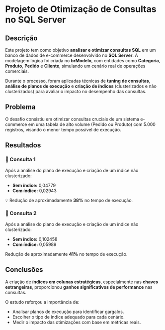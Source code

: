# Projeto de Otimização de Consultas no SQL Server

##  Descrição

Este projeto tem como objetivo **analisar e otimizar consultas SQL** em um banco de dados de e-commerce desenvolvido no **SQL Server**.
A modelagem lógica foi criada no **brModelo**, com entidades como **Categoria**, **Produto**, **Pedido** e **Cliente**, simulando um cenário real de operações comerciais.

Durante o processo, foram aplicadas técnicas de **tuning de consultas**, **análise de planos de execução** e **criação de índices** (clusterizados e não clusterizados) para avaliar o impacto no desempenho das consultas.



##  Problema

O desafio consistiu em otimizar consultas cruciais de um sistema e-commerce em uma tabela de alto volume (Pedido ou Produto) com 5.000 registros, visando o menor tempo possível de execução.


##  Resultados

### 🔹 Consulta 1

Após a análise do plano de execução e criação de um índice não clusterizado:

* **Sem índice:** 0,04779
* **Com índice:** 0,02943

💡 Redução de aproximadamente **38%** no tempo de execução.

### 🔹 Consulta 2

Após a análise do plano de execução e criação de um índice não clusterizado:

* **Sem índice:** 0,102458
* **Com índice:** 0,05989

Redução de aproximadamente **41%** no tempo de execução.



##  Conclusões

A criação de **índices em colunas estratégicas**, especialmente nas **chaves estrangeiras**, proporcionou **ganhos significativos de performance** nas consultas.

O estudo reforçou a importância de:

* Analisar planos de execução para identificar gargalos.
* Escolher o tipo de índice adequado para cada cenário.
* Medir o impacto das otimizações com base em métricas reais.




